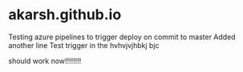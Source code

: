 # akarsh.github.io
Testing azure pipelines to trigger deploy on commit to master
Added another line
Test trigger in the
hvhvjvjhbkj bjc 


should work now!!!!!!!!